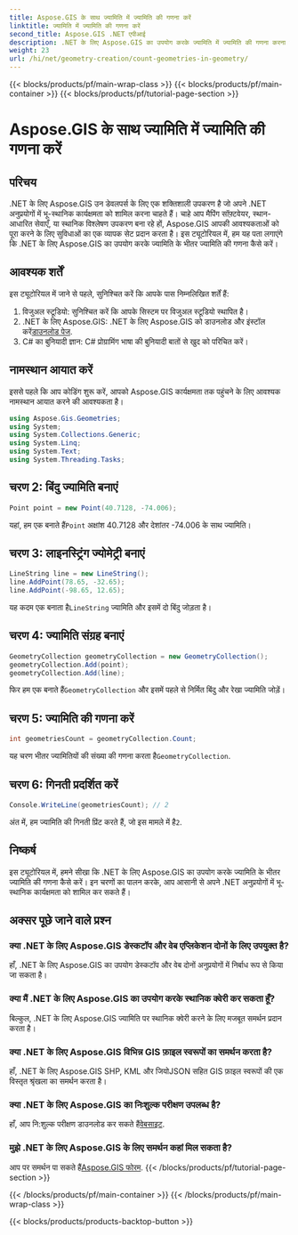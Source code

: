 ```yaml
---
title: Aspose.GIS के साथ ज्यामिति में ज्यामिति की गणना करें
linktitle: ज्यामिति में ज्यामिति की गणना करें
second_title: Aspose.GIS .NET एपीआई
description: .NET के लिए Aspose.GIS का उपयोग करके ज्यामिति में ज्यामिति की गणना करना सीखें। डेवलपर्स के लिए कोड उदाहरणों के साथ चरण-दर-चरण ट्यूटोरियल।
weight: 23
url: /hi/net/geometry-creation/count-geometries-in-geometry/
---
```


{{< blocks/products/pf/main-wrap-class >}}
{{< blocks/products/pf/main-container >}}
{{< blocks/products/pf/tutorial-page-section >}}

# Aspose.GIS के साथ ज्यामिति में ज्यामिति की गणना करें

## परिचय
.NET के लिए Aspose.GIS उन डेवलपर्स के लिए एक शक्तिशाली उपकरण है जो अपने .NET अनुप्रयोगों में भू-स्थानिक कार्यक्षमता को शामिल करना चाहते हैं। चाहे आप मैपिंग सॉफ़्टवेयर, स्थान-आधारित सेवाएँ, या स्थानिक विश्लेषण उपकरण बना रहे हों, Aspose.GIS आपकी आवश्यकताओं को पूरा करने के लिए सुविधाओं का एक व्यापक सेट प्रदान करता है। इस ट्यूटोरियल में, हम यह पता लगाएंगे कि .NET के लिए Aspose.GIS का उपयोग करके ज्यामिति के भीतर ज्यामिति की गणना कैसे करें।
## आवश्यक शर्तें
इस ट्यूटोरियल में जाने से पहले, सुनिश्चित करें कि आपके पास निम्नलिखित शर्तें हैं:
1. विजुअल स्टूडियो: सुनिश्चित करें कि आपके सिस्टम पर विजुअल स्टूडियो स्थापित है।
2. .NET के लिए Aspose.GIS: .NET के लिए Aspose.GIS को डाउनलोड और इंस्टॉल करें[डाउनलोड पेज](https://releases.aspose.com/gis/net/).
3. C# का बुनियादी ज्ञान: C# प्रोग्रामिंग भाषा की बुनियादी बातों से खुद को परिचित करें।

## नामस्थान आयात करें
इससे पहले कि आप कोडिंग शुरू करें, आपको Aspose.GIS कार्यक्षमता तक पहुंचने के लिए आवश्यक नामस्थान आयात करने की आवश्यकता है।

```csharp
using Aspose.Gis.Geometries;
using System;
using System.Collections.Generic;
using System.Linq;
using System.Text;
using System.Threading.Tasks;
```

## चरण 2: बिंदु ज्यामिति बनाएं
```csharp
Point point = new Point(40.7128, -74.006);
```
 यहां, हम एक बनाते हैं`Point` अक्षांश 40.7128 और देशांतर -74.006 के साथ ज्यामिति।
## चरण 3: लाइनस्ट्रिंग ज्योमेट्री बनाएं
```csharp
LineString line = new LineString();
line.AddPoint(78.65, -32.65);
line.AddPoint(-98.65, 12.65);
```
 यह कदम एक बनाता है`LineString` ज्यामिति और इसमें दो बिंदु जोड़ता है।
## चरण 4: ज्यामिति संग्रह बनाएं
```csharp
GeometryCollection geometryCollection = new GeometryCollection();
geometryCollection.Add(point);
geometryCollection.Add(line);
```
 फिर हम एक बनाते हैं`GeometryCollection` और इसमें पहले से निर्मित बिंदु और रेखा ज्यामिति जोड़ें।
## चरण 5: ज्यामिति की गणना करें
```csharp
int geometriesCount = geometryCollection.Count;
```
 यह चरण भीतर ज्यामितियों की संख्या की गणना करता है`GeometryCollection`.
## चरण 6: गिनती प्रदर्शित करें
```csharp
Console.WriteLine(geometriesCount); // 2
```
 अंत में, हम ज्यामिति की गिनती प्रिंट करते हैं, जो इस मामले में है`2`.

## निष्कर्ष
इस ट्यूटोरियल में, हमने सीखा कि .NET के लिए Aspose.GIS का उपयोग करके ज्यामिति के भीतर ज्यामिति की गणना कैसे करें। इन चरणों का पालन करके, आप आसानी से अपने .NET अनुप्रयोगों में भू-स्थानिक कार्यक्षमता को शामिल कर सकते हैं।
## अक्सर पूछे जाने वाले प्रश्न
### क्या .NET के लिए Aspose.GIS डेस्कटॉप और वेब एप्लिकेशन दोनों के लिए उपयुक्त है?
हाँ, .NET के लिए Aspose.GIS का उपयोग डेस्कटॉप और वेब दोनों अनुप्रयोगों में निर्बाध रूप से किया जा सकता है।
### क्या मैं .NET के लिए Aspose.GIS का उपयोग करके स्थानिक क्वेरी कर सकता हूँ?
बिल्कुल, .NET के लिए Aspose.GIS ज्यामिति पर स्थानिक क्वेरी करने के लिए मजबूत समर्थन प्रदान करता है।
### क्या .NET के लिए Aspose.GIS विभिन्न GIS फ़ाइल स्वरूपों का समर्थन करता है?
हाँ, .NET के लिए Aspose.GIS SHP, KML और जियोJSON सहित GIS फ़ाइल स्वरूपों की एक विस्तृत श्रृंखला का समर्थन करता है।
### क्या .NET के लिए Aspose.GIS का निःशुल्क परीक्षण उपलब्ध है?
 हाँ, आप नि:शुल्क परीक्षण डाउनलोड कर सकते हैं[वेबसाइट](https://releases.aspose.com/).
### मुझे .NET के लिए Aspose.GIS के लिए समर्थन कहां मिल सकता है?
 आप पर समर्थन पा सकते हैं[Aspose.GIS फोरम](https://forum.aspose.com/c/gis/33).
{{< /blocks/products/pf/tutorial-page-section >}}

{{< /blocks/products/pf/main-container >}}
{{< /blocks/products/pf/main-wrap-class >}}

{{< blocks/products/products-backtop-button >}}
